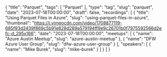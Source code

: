 {
  "title": "Parquet",
  "tags": [
    "Parquet"
  ],
  "type": "tag",
  "slug": "parquet",
  "date": "2023-07-18T00:00:00",
  "draft": false,
  "recordings": [
    {
      "title": "Using Parquet Files in Azure",
      "slug": "using-parquet-files-in-azure",
      "thumbnail": "https://i.vimeocdn.com/video/1708877119-685f93d2439f869c5b91e828d289a579194ff9e9c26701b0f7975592566d2efc-d_295x166",
      "date": "2023-07-18T00:00:00",
      "meetups": [
        {
          "name": "Azure Austin Meetup",
          "slug": "azure-austin-meetup"
        },
        {
          "name": "DFW Azure User Group",
          "slug": "dfw-azure-user-group"
        }
      ],
      "speakers": [
        {
          "name": "Mike Burek",
          "slug": "mike-burek"
        }
      ]
    }
  ]
}
